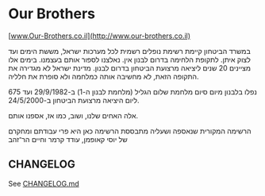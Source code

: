 # Our Brothers

[www.Our-Brothers.co.il](http://www.our-brothers.co.il)

במשרד הביטחון קיימת רשימת נופלים רשמית לכל מערכות ישראל, מששת הימים ועד לצוק
איתן. לתקופת הלחימה בדרום לבנון אין. נאלצנו לספור אותם בעצמנו. בימים אלו
מציינים 20 שנים ליציאה מרצועת הביטחון בדרום לבנון. מדינת ישראל לא מגדירה את
התקופה הזאת, לא מחשיבה אותה כמלחמה ולא סופרת את חלליה.

675 נפלו בלבנון מיום סיום מלחמת שלום הגליל (מלחמת לבנון ה-1) ב-29/9/1982 ועד
ליום היציאה מרצועת הביטחון ב-24/5/2000.

אלה האחים שלנו, ושוב, כמו אז, אספנו אותם.

הרשימה המקורית שנאספה ושעליה מתבססת הרשימה כאן היא פרי עבודתם ומחקרם של יוסי קאופמן, עודד קרמר וחיים הר־זהב

## CHANGELOG

See [CHANGELOG.md](https://github.com/ErezNagar/our-brothers/blob/master/CHANGELOG.md)

